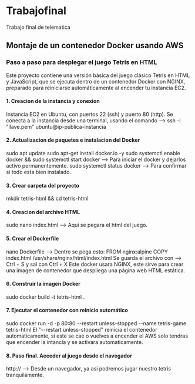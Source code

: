 # Trabajofinal
Trabajo final de telematica 

## Montaje de un contenedor Docker usando AWS

### Paso a paso para desplegar el juego Tetris en HTML

Este proyecto contiene una versión básica del juego clásico Tetris en HTML y JavaScript, que se ejecuta dentro de un contenedor Docker con NGINX, preparado para reiniciarse automáticamente al encender tu instancia EC2.

#### 1. Creacion de la instancia y conexion
Instancia EC2 en Ubuntu, con puertos 22 (ssh) y puerto 80 (http).
Se conecta a la instancia desde una terminal, usando el comando --> ssh -i "llave.pem" ubuntu@ip-publica-instancia

#### 2. Actualizacion de paquetes e instalacion del Docker

sudo apt update
sudo apt-get install docker.io -y
sudo systemctl enable docker && sudo systemctl start docker --> Para iniciar el docker y dejarlos activo permanentemente.
sudo systemctl status docker --> Para confirmar si todo esta bien instalado.

#### 3. Crear carpeta del proyecto

mkdir tetris-html && cd tetris-html

#### 4. Creacion del archivo HTML

sudo nano index.html --> Aqui se pegara el html del juego.

#### 5. Crear el Dockerfile

nano Dockerfile --> Dentro se pega esto: FROM nginx:alpine COPY index.html /usr/share/nginx/html/index.html
Se guarda el archivo con --> Ctrl + S y sal con Ctrl + X
Este docker usara NGINX, este sirve para crear una imagen de contenedor que despliega una página web HTML estática.

#### 6. Construir la imagen Docker

sudo docker build -t tetris-html .

#### 7. Ejecutar el contenedor con reinicio automático

sudo docker run -d -p 80:80 --restart unless-stopped --name tetris-game tetris-html
El "--restart unless-stopped" reinicia el contenedor automaticamente, si este se cae o vuelves a encender el AWS solo tendras que encender la intancia y se activara automaticamente.

#### 8. Paso final. Acceder al juego desde el navegador
http:// --> Desde un navegador, ya asi podremos jugar nuestro tetris tranquilamente.
